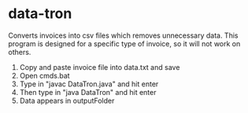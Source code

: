 # data-tron
Converts invoices into csv files which removes unnecessary data.
This program is designed for a specific type of invoice, so it will not work on others.

1. Copy and paste invoice file into data.txt and save
2. Open cmds.bat
3. Type in "javac DataTron.java" and hit enter
4. Then type in "java DataTron" and hit enter
5. Data appears in outputFolder

